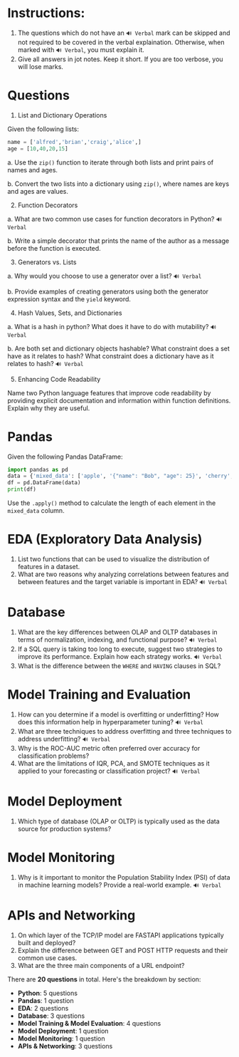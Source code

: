 # Instructions:

1. The questions which do not have an `🔊 Verbal` mark can be skipped and not required to be covered in the verbal explaination. Otherwise, when marked with  `🔊 Verbal`, you must explain it.
2. Give all answers in jot notes. Keep it short. If you are too verbose, you will lose marks.



# Questions

1. List and Dictionary Operations

Given the following lists:

```python
name = ['alfred','brian','craig','alice',] 
age = [10,40,20,15]
```

a. Use the `zip()` function to iterate through both lists and print pairs of names and ages.

b. Convert the two lists into a dictionary using `zip()`, where names are keys and ages are values.

2. Function Decorators

a. What are two common use cases for function decorators in Python?   `🔊 Verbal`

b. Write a simple decorator that prints the name of the author as a message before the function is executed.

3. Generators vs. Lists

a. Why would you choose to use a generator over a list?  `🔊 Verbal`

b. Provide examples of creating generators using both the generator expression syntax and the `yield` keyword.

4. Hash Values, Sets, and Dictionaries

a. What is a hash in python? What does it have to do with mutability?  `🔊 Verbal`

b. Are both set and dictionary objects hashable? What constraint does a set have as it relates to hash? What constraint does a dictionary have as it relates to hash?  `🔊 Verbal`

5. Enhancing Code Readability

Name two Python language features that improve code readability by providing explicit documentation and information within function definitions. Explain why they are useful.

# Pandas

Given the following Pandas DataFrame:

```python
import pandas as pd
data = {'mixed_data': ['apple', '{"name": "Bob", "age": 25}', 'cherry', '{"country": "Canada"}']}
df = pd.DataFrame(data)
print(df)
```

Use the `.apply()` method to calculate the length of each element in the `mixed_data` column.

# EDA (Exploratory Data Analysis)

1. List two functions that can be used to visualize the distribution of features in a dataset.
2. What are two reasons why analyzing correlations between features and between features and the target variable is important in EDA?  `🔊 Verbal`

# Database

1. What are the key differences between OLAP and OLTP databases in terms of normalization, indexing, and functional purpose?  `🔊 Verbal`
2. If a SQL query is taking too long to execute, suggest two strategies to improve its performance. Explain how each strategy works.  `🔊 Verbal`
3. What is the difference between the `WHERE` and `HAVING` clauses in SQL?

# Model Training and Evaluation

1. How can you determine if a model is overfitting or underfitting? How does this information help in hyperparameter tuning?  `🔊 Verbal`
2. What are three techniques to address overfitting and three techniques to address underfitting?  `🔊 Verbal`
3. Why is the ROC-AUC metric often preferred over accuracy for classification problems?
4. What are the limitations of IQR, PCA, and SMOTE techniques as it applied to your forecasting or classification project?  `🔊 Verbal`

# Model Deployment

1. Which type of database (OLAP or OLTP) is typically used as the data source for production systems?

# Model Monitoring

1. Why is it important to monitor the Population Stability Index (PSI) of data in machine learning models? Provide a real-world example.  `🔊 Verbal`

# APIs and Networking

1. On which layer of the TCP/IP model are FASTAPI applications typically built and deployed?
2. Explain the difference between GET and POST HTTP requests and their common use cases.
3. What are the three main components of a URL endpoint?



There are **20 questions** in total. Here's the breakdown by section:

- **Python**: 5 questions  
- **Pandas**: 1 question  
- **EDA**: 2 questions  
- **Database**: 3 questions  
- **Model Training & Model Evaluation**: 4 questions  
- **Model Deployment**: 1 question  
- **Model Monitoring**: 1 question  
- **APIs & Networking**: 3 questions
